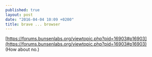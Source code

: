 ```yaml
---
published: true
layout: post
date: "2016-04-04 10:09 +0200"
title: brave ... browser
---
```


[https://forums.bunsenlabs.org/viewtopic.php?pid=16903#p16903](https://forums.bunsenlabs.org/viewtopic.php?pid=16903#p16903)  
(How about no.)
